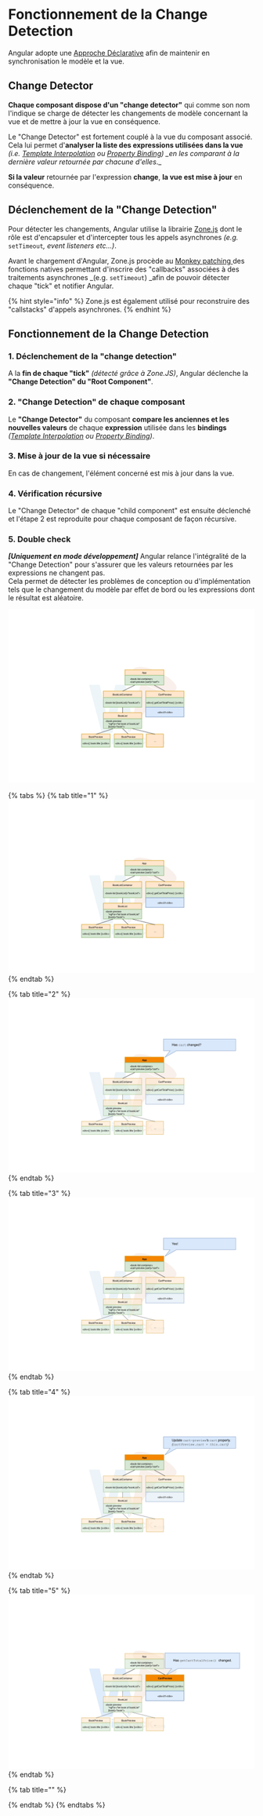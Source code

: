 # Fonctionnement de la Change Detection

Angular adopte une [Approche Déclarative](les-approches-possibles.md) afin de maintenir en synchronisation le modèle et la vue.

## Change Detector

**Chaque composant dispose d'un "change detector"** qui comme son nom l'indique se charge de détecter les changements de modèle concernant la vue et de mettre à jour la vue en conséquence.

Le "Change Detector" est fortement couplé à la vue du composant associé. Cela lui permet d'**analyser la liste des expressions utilisées dans la vue** _\(i.e._ [_Template Interpolation_](../composants/template-interpolation.md) _ou_ [_Property Binding_](../composants/property-binding.md)_\) \_en les comparant à la dernière valeur retournée par chacune d'elles_.\_

**Si la valeur** retournée par l'expression **change**, **la vue est mise à jour** en conséquence.

## Déclenchement de la "Change Detection"

Pour détecter les changements, Angular utilise la librairie [Zone.js](https://github.com/angular/zone.js) dont le rôle est d'encapsuler et d'intercepter tous les appels asynchrones _\(e.g._ `setTimeout`_, event listeners etc...\)_.

Avant le chargement d'Angular, Zone.js procède au [Monkey patching ](https://en.wikipedia.org/wiki/Monkey_patch)des fonctions natives permettant d'inscrire des "callbacks" associées à des traitements asynchrones \_\(e.g. `setTimeout`\) \_afin de pouvoir détecter chaque "tick" et notifier Angular.

{% hint style="info" %}
Zone.js est également utilisé pour reconstruire des "callstacks" d'appels asynchrones.
{% endhint %}

## Fonctionnement de la Change Detection

### 1. Déclenchement de la "change detection"

A la **fin de chaque "tick"** _\(détecté grâce à Zone.JS\)_, Angular déclenche la **"Change Detection" du "Root Component"**.

### 2. **"Change Detection" de chaque composant**

Le **"Change Detector"** du composant **compare les anciennes et les nouvelles valeurs** de chaque **expression** utilisée dans les **bindings** _\(_[_Template Interpolation_](../composants/template-interpolation.md) _ou_ [_Property Binding_](../composants/property-binding.md)_\)_.

### 3. **Mise à jour de la vue si nécessaire**

En cas de changement, l'élément concerné est mis à jour dans la vue.

### 4. **Vérification récursive**

Le "Change Detector" de chaque "child component" est ensuite déclenché et l'étape 2 est reproduite pour chaque composant de façon récursive.

### 5. Double check

_**\[Uniquement en mode développement\]**_ Angular relance l'intégralité de la "Change Detection" pour s'assurer que les valeurs retournées par les expressions ne changent pas.  
Cela permet de détecter les problèmes de conception ou d'implémentation tels que le changement du modèle par effet de bord ou les expressions dont le résultat est aléatoire.

![Angular Change Detection](../../.gitbook/assets/angular-change-detection.gif)

{% tabs %}
{% tab title="1" %}
![](../../.gitbook/assets/1.jpg)
{% endtab %}

{% tab title="2" %}
![](../../.gitbook/assets/2.jpg)
{% endtab %}

{% tab title="3" %}
![](../../.gitbook/assets/3.jpg)
{% endtab %}

{% tab title="4" %}
![](../../.gitbook/assets/4.jpg)
{% endtab %}

{% tab title="5" %}
![](../../.gitbook/assets/5.jpg)
{% endtab %}

{% tab title="" %}

{% endtab %}
{% endtabs %}



